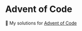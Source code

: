 Advent of Code
=================

🎄 My solutions for [Advent of Code](https://adventofcode.com/2022)
